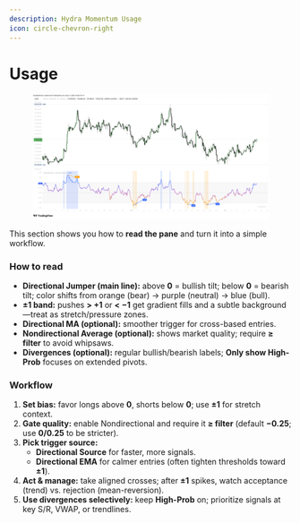 ```yaml
---
description: Hydra Momentum Usage
icon: circle-chevron-right
---
```


# Usage

<figure><img src="../../.gitbook/assets/docs-hydra-momentum-002.png" alt=""><figcaption></figcaption></figure>

This section shows you how to **read the pane** and turn it into a simple workflow.

### How to read

* **Directional Jumper (main line):** above **0** = bullish tilt; below **0** = bearish tilt; color shifts from orange (bear) → purple (neutral) → blue (bull).
* **±1 band:** pushes **> +1** or **< −1** get gradient fills and a subtle background—treat as stretch/pressure zones.
* **Directional MA (optional):** smoother trigger for cross-based entries.
* **Nondirectional Average (optional):** shows market quality; require **≥ filter** to avoid whipsaws.
* **Divergences (optional):** regular bullish/bearish labels; **Only show High-Prob** focuses on extended pivots.

### Workflow

1. **Set bias:** favor longs above **0**, shorts below **0**; use **±1** for stretch context.
2. **Gate quality:** enable Nondirectional and require it **≥ filter** (default **−0.25**; use **0/0.25** to be stricter).
3. **Pick trigger source:**
   * **Directional Source** for faster, more signals.
   * **Directional EMA** for calmer entries (often tighten thresholds toward **±1**).
4. **Act & manage:** take aligned crosses; after **±1** spikes, watch acceptance (trend) vs. rejection (mean-reversion).
5. **Use divergences selectively:** keep **High-Prob** on; prioritize signals at key S/R, VWAP, or trendlines.

